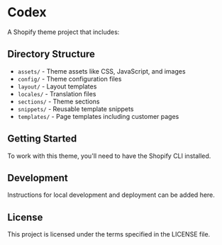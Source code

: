 # Codex

A Shopify theme project that includes:

## Directory Structure

- `assets/` - Theme assets like CSS, JavaScript, and images
- `config/` - Theme configuration files
- `layout/` - Layout templates
- `locales/` - Translation files
- `sections/` - Theme sections
- `snippets/` - Reusable template snippets
- `templates/` - Page templates including customer pages

## Getting Started

To work with this theme, you'll need to have the Shopify CLI installed.

## Development

Instructions for local development and deployment can be added here.

## License

This project is licensed under the terms specified in the LICENSE file. 